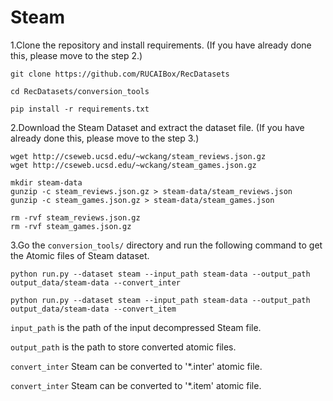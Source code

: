 # Steam

1.Clone the repository and install requirements. 
(If you have already done this, please move to the step 2.)

```
git clone https://github.com/RUCAIBox/RecDatasets

cd RecDatasets/conversion_tools

pip install -r requirements.txt
```

2.Download the Steam Dataset and extract the dataset file.
(If you have already done this, please move to the step 3.)

```
wget http://cseweb.ucsd.edu/~wckang/steam_reviews.json.gz
wget http://cseweb.ucsd.edu/~wckang/steam_games.json.gz

mkdir steam-data
gunzip -c steam_reviews.json.gz > steam-data/steam_reviews.json
gunzip -c steam_games.json.gz > steam-data/steam_games.json

rm -rvf steam_reviews.json.gz
rm -rvf steam_games.json.gz
```

3.Go the ``conversion_tools/`` directory 
and run the following command to get the Atomic files of Steam dataset.

```
python run.py --dataset steam --input_path steam-data --output_path output_data/steam-data --convert_inter

python run.py --dataset steam --input_path steam-data --output_path output_data/steam-data --convert_item
```

`input_path` is the path of the input decompressed Steam file.

`output_path` is the path to store converted atomic files.

 `convert_inter` Steam can be converted to '*.inter' atomic file.

`convert_inter` Steam can be converted to '*.item' atomic file.